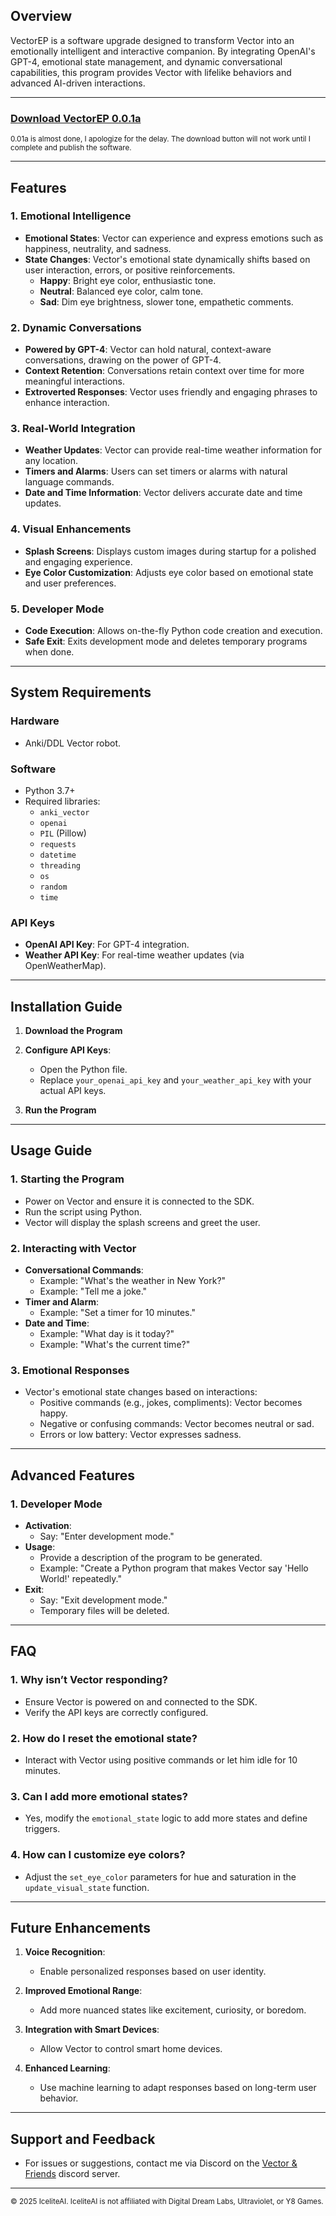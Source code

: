 ## **Overview**
VectorEP is a software upgrade designed to transform Vector into an emotionally intelligent and interactive companion. By integrating OpenAI's GPT-4, emotional state management, and dynamic conversational capabilities, this program provides Vector with lifelike behaviors and advanced AI-driven interactions.

---

### **[Download VectorEP 0.0.1a]()**
<sup>0.01a is almost done, I apologize for the delay. The download button will not work until I complete and publish the software.</sup>

---

## **Features**

### 1. Emotional Intelligence
- **Emotional States**: Vector can experience and express emotions such as happiness, neutrality, and sadness.
- **State Changes**: Vector's emotional state dynamically shifts based on user interaction, errors, or positive reinforcements.
  - **Happy**: Bright eye color, enthusiastic tone.
  - **Neutral**: Balanced eye color, calm tone.
  - **Sad**: Dim eye brightness, slower tone, empathetic comments.

### 2. Dynamic Conversations
- **Powered by GPT-4**: Vector can hold natural, context-aware conversations, drawing on the power of GPT-4.
- **Context Retention**: Conversations retain context over time for more meaningful interactions.
- **Extroverted Responses**: Vector uses friendly and engaging phrases to enhance interaction.

### 3. Real-World Integration
- **Weather Updates**: Vector can provide real-time weather information for any location.
- **Timers and Alarms**: Users can set timers or alarms with natural language commands.
- **Date and Time Information**: Vector delivers accurate date and time updates.

### 4. Visual Enhancements
- **Splash Screens**: Displays custom images during startup for a polished and engaging experience.
- **Eye Color Customization**: Adjusts eye color based on emotional state and user preferences.

### 5. Developer Mode
- **Code Execution**: Allows on-the-fly Python code creation and execution.
- **Safe Exit**: Exits development mode and deletes temporary programs when done.

---

## **System Requirements**

### Hardware
- Anki/DDL Vector robot.

### Software
- Python 3.7+
- Required libraries:
  - `anki_vector`
  - `openai`
  - `PIL` (Pillow)
  - `requests`
  - `datetime`
  - `threading`
  - `os`
  - `random`
  - `time`

### API Keys
- **OpenAI API Key**: For GPT-4 integration.
- **Weather API Key**: For real-time weather updates (via OpenWeatherMap).

---

## **Installation Guide**

1. **Download the Program**

2. **Configure API Keys**:
   - Open the Python file.
   - Replace `your_openai_api_key` and `your_weather_api_key` with your actual API keys.

3. **Run the Program**

---

## **Usage Guide**

### 1. Starting the Program
- Power on Vector and ensure it is connected to the SDK.
- Run the script using Python.
- Vector will display the splash screens and greet the user.

### 2. Interacting with Vector
- **Conversational Commands**:
  - Example: "What's the weather in New York?"
  - Example: "Tell me a joke."
- **Timer and Alarm**:
  - Example: "Set a timer for 10 minutes."
- **Date and Time**:
  - Example: "What day is it today?"
  - Example: "What's the current time?"

### 3. Emotional Responses
- Vector's emotional state changes based on interactions:
  - Positive commands (e.g., jokes, compliments): Vector becomes happy.
  - Negative or confusing commands: Vector becomes neutral or sad.
  - Errors or low battery: Vector expresses sadness.

---

## **Advanced Features**

### 1. Developer Mode
- **Activation**:
  - Say: "Enter development mode."
- **Usage**:
  - Provide a description of the program to be generated.
  - Example: "Create a Python program that makes Vector say 'Hello World!' repeatedly."
- **Exit**:
  - Say: "Exit development mode."
  - Temporary files will be deleted.

---

## **FAQ**

### 1. Why isn’t Vector responding?
- Ensure Vector is powered on and connected to the SDK.
- Verify the API keys are correctly configured.

### 2. How do I reset the emotional state?
- Interact with Vector using positive commands or let him idle for 10 minutes.

### 3. Can I add more emotional states?
- Yes, modify the `emotional_state` logic to add more states and define triggers.

### 4. How can I customize eye colors?
- Adjust the `set_eye_color` parameters for hue and saturation in the `update_visual_state` function.

---


## **Future Enhancements**

1. **Voice Recognition**:
   - Enable personalized responses based on user identity.

2. **Improved Emotional Range**:
   - Add more nuanced states like excitement, curiosity, or boredom.

3. **Integration with Smart Devices**:
   - Allow Vector to control smart home devices.

4. **Enhanced Learning**:
   - Use machine learning to adapt responses based on long-term user behavior.

---

## **Support and Feedback**
- For issues or suggestions, contact me via Discord on the [Vector & Friends](https://discord.gg/5JchnSAYyq) discord server.

---

<sup>© 2025 IceliteAI. IceliteAI is not affiliated with Digital Dream Labs, Ultraviolet, or Y8 Games.</sup>

